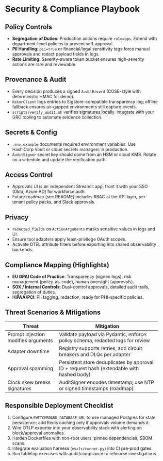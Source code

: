 # Security & Compliance Playbook

## Policy Controls
- **Segregation of Duties**: Production actions require `role=ops`. Extend with department-level policies to prevent self-approval.
- **PII Handling**: `pii=true` or financial/legal sensitivity tags force manual approvals and redact payload fields in logs.
- **Rate Limiting**: Severity-aware token bucket ensures high-severity actions are rare and reviewable.

## Provenance & Audit
- Every decision produces a signed `AuditRecord` (COSE-style with deterministic HMAC for demo).
- `RekorClient` logs entries to Sigstore-compatible transparency log; offline fallback ensures air-gapped environments still capture events.
- `scripts/verify_audit.sh` verifies signatures locally. Integrate with your GRC tooling to automate evidence collection.

## Secrets & Config
- `.env.example` documents required environment variables. Use HashiCorp Vault or cloud secrets managers in production.
- `AuditSigner` secret key should come from an HSM or cloud KMS. Rotate on a schedule and update the verification path.

## Access Control
- Approvals UI is an independent Streamlit app; front it with your SSO (Okta, Azure AD) for workforce auth.
- Future roadmap (see README) includes RBAC at the API layer, per-tenant policy packs, and Slack approvals.

## Privacy
- `redacted_fields` on `ActionArguments` masks sensitive values in logs and UI.
- Ensure tool adapters apply least-privilege OAuth scopes.
- Activate OTEL attribute filters before exporting into shared observability backends.

## Compliance Mapping (Highlights)
- **EU GPAI Code of Practice**: Transparency (signed logs), risk management (policy-as-code), human oversight (approvals).
- **SOX / Internal Controls**: Dual-control approvals, detailed audit trails, segregation of duties.
- **HIPAA/PCI**: PII tagging, redaction, ready for PHI-specific policies.

## Threat Scenarios & Mitigations
| Threat | Mitigation |
| --- | --- |
| Prompt injection modifies arguments | Validate payload via Pydantic, enforce policy schema, redacted logs for review |
| Adapter downtime | Registry supports retries; add circuit breakers and DLQs per adapter |
| Approval spamming | Persistent store deduplicates by approval ID + request hash (extendable with hashed body) |
| Clock skew breaks signatures | AuditSigner encodes timestamp; use NTP or signed timestamps (roadmap) |

## Responsible Deployment Checklist
1. Configure `SWITCHBOARD_DATABASE_URL` to use managed Postgres for state persistence; add Redis caching only if approvals volume demands it.
2. Wire OTLP exporter into your observability stack with alerting on block/approval anomalies.
3. Harden Dockerfiles with non-root users, pinned dependencies, SBOM scans.
4. Integrate evaluation harness (`evals/runner.py`) into CI pre-prod gates.
5. Run tabletop exercises with audit/compliance to rehearse investigations.
